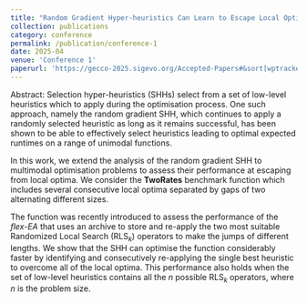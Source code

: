 ```yaml
---
title: "Random Gradient Hyper-heuristics Can Learn to Escape Local Optima in Multimodal Optimisation"
collection: publications
category: conference
permalink: /publication/conference-1
date: 2025-04
venue: 'Conference 1'
paperurl: 'https://gecco-2025.sigevo.org/Accepted-Papers#&sort[wptrackerlist23-1]=0-1'
---
```


Abstract: Selection hyper-heuristics (SHHs) select from a set of low-level heuristics which to apply during the optimisation process. One such approach, namely the random gradient SHH, which continues to apply a randomly selected heuristic as long as it remains successful, has been shown to be able to effectively select heuristics leading to optimal expected runtimes on a range of unimodal functions.

In this work, we extend the analysis of the  random gradient SHH to multimodal optimisation problems to assess their performance at escaping from local optima. 
We consider the **TwoRates** benchmark function which includes several consecutive local optima separated by gaps of two alternating different sizes. 

The function was recently introduced to assess the performance of the *flex-EA* that uses an archive to store and re-apply the two most suitable Randomized Local Search ($\text{RLS}_k$) operators to make the jumps of different lengths.
We show that the SHH can optimise the function considerably faster by identifying and consecutively re-applying  the single  best heuristic to overcome all of the local optima. 
This performance also holds when the set of low-level heuristics contains all the $n$ possible $\text{RLS}_k$ operators, where $n$​ is the problem size.